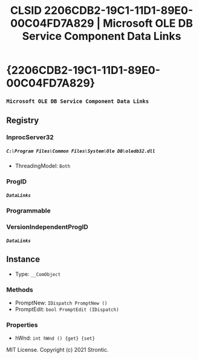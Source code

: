 ﻿---
title: "CLSID 2206CDB2-19C1-11D1-89E0-00C04FD7A829 | Microsoft OLE DB Service Component Data Links"
excerpt: What is COM-Object CLSID 2206CDB2-19C1-11D1-89E0-00C04FD7A829?
---

# {2206CDB2-19C1-11D1-89E0-00C04FD7A829}

### `Microsoft OLE DB Service Component Data Links`

## Registry


### InprocServer32

##### `C:\Program Files\Common Files\System\Ole DB\oledb32.dll`
* ThreadingModel: `Both`

### ProgID

##### `DataLinks`

### Programmable


### VersionIndependentProgID

##### `DataLinks`

## Instance

* Type: `__ComObject`

### Methods

* PromptNew: `IDispatch PromptNew ()`
* PromptEdit: `bool PromptEdit (IDispatch)`

### Properties

* hWnd: `int hWnd () {get} {set} `

MIT License. Copyright (c) 2021 Strontic.



